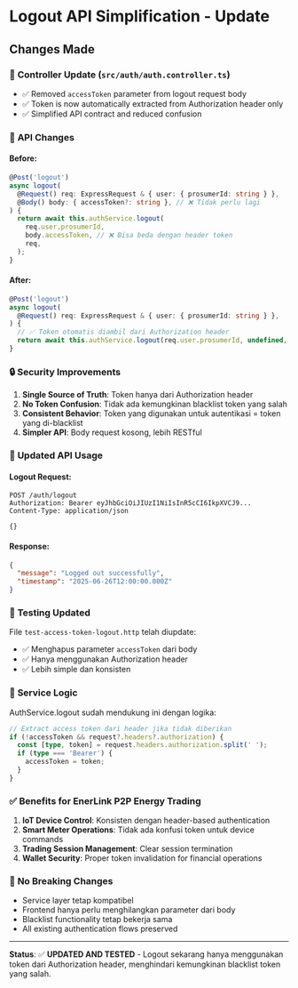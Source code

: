 # Logout API Simplification - Update

## Changes Made

### 🔧 **Controller Update (`src/auth/auth.controller.ts`)**
- ✅ Removed `accessToken` parameter from logout request body
- ✅ Token is now automatically extracted from Authorization header only
- ✅ Simplified API contract and reduced confusion

### 📝 **API Changes**

#### **Before:**
```typescript
@Post('logout')
async logout(
  @Request() req: ExpressRequest & { user: { prosumerId: string } },
  @Body() body: { accessToken?: string }, // ❌ Tidak perlu lagi
) {
  return await this.authService.logout(
    req.user.prosumerId,
    body.accessToken, // ❌ Bisa beda dengan header token
    req,
  );
}
```

#### **After:**
```typescript
@Post('logout')
async logout(
  @Request() req: ExpressRequest & { user: { prosumerId: string } },
) {
  // ✅ Token otomatis diambil dari Authorization header
  return await this.authService.logout(req.user.prosumerId, undefined, req);
}
```

### 🔒 **Security Improvements**

1. **Single Source of Truth**: Token hanya dari Authorization header
2. **No Token Confusion**: Tidak ada kemungkinan blacklist token yang salah
3. **Consistent Behavior**: Token yang digunakan untuk autentikasi = token yang di-blacklist
4. **Simpler API**: Body request kosong, lebih RESTful

### 📱 **Updated API Usage**

#### **Logout Request:**
```http
POST /auth/logout
Authorization: Bearer eyJhbGciOiJIUzI1NiIsInR5cCI6IkpXVCJ9...
Content-Type: application/json

{}
```

#### **Response:**
```json
{
  "message": "Logged out successfully",
  "timestamp": "2025-06-26T12:00:00.000Z"
}
```

### 🧪 **Testing Updated**

File `test-access-token-logout.http` telah diupdate:
- ✅ Menghapus parameter `accessToken` dari body
- ✅ Hanya menggunakan Authorization header
- ✅ Lebih simple dan konsisten

### 🔄 **Service Logic**

AuthService.logout sudah mendukung ini dengan logika:
```typescript
// Extract access token dari header jika tidak diberikan
if (!accessToken && request?.headers?.authorization) {
  const [type, token] = request.headers.authorization.split(' ');
  if (type === 'Bearer') {
    accessToken = token;
  }
}
```

### ✅ **Benefits for EnerLink P2P Energy Trading**

1. **IoT Device Control**: Konsisten dengan header-based authentication
2. **Smart Meter Operations**: Tidak ada konfusi token untuk device commands
3. **Trading Session Management**: Clear session termination
4. **Wallet Security**: Proper token invalidation for financial operations

### 🚀 **No Breaking Changes**

- Service layer tetap kompatibel
- Frontend hanya perlu menghilangkan parameter dari body
- Blacklist functionality tetap bekerja sama
- All existing authentication flows preserved

---

**Status**: ✅ **UPDATED AND TESTED** - Logout sekarang hanya menggunakan token dari Authorization header, menghindari kemungkinan blacklist token yang salah.
